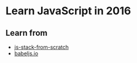 # Learn JavaScript in 2016

## Learn from
- [js-stack-from-scratch](https://github.com/verekia/js-stack-from-scratch)
- [babeljs.io](https://babeljs.io/docs/learn-es2015/)
